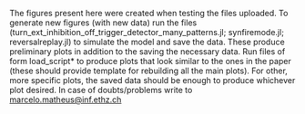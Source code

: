 The figures present here were created when testing the files uploaded.
To generate new figures (with new data) run the files
(turn_ext_inhibition_off_trigger_detector_many_patterns.jl; synfiremode.jl; reversalreplay.jl)
to simulate the model and save the data. These produce preliminary plots
in addition to the saving the necessary data. Run files of form load_script* to produce plots
that look similar to the ones in the paper (these should provide template for rebuilding all the main
plots). For other, more specific plots, the saved data should be enough to produce whichever plot desired.
In case of doubts/problems write to marcelo.matheus@inf.ethz.ch
